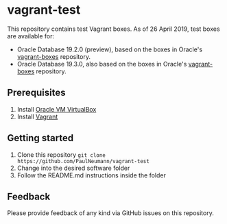 # vagrant-test
This repository contains test Vagrant boxes. As of 26 April 2019, test boxes are available for:
* Oracle Database 19.2.0 (preview), based on the boxes in Oracle's [vagrant-boxes](https://github.com/oracle/vagrant-boxes) repository.
* Oracle Database 19.3.0, also based on the boxes in Oracle's [vagrant-boxes](https://github.com/oracle/vagrant-boxes) repository.

## Prerequisites
1. Install [Oracle VM VirtualBox](https://www.virtualbox.org/wiki/Downloads)
2. Install [Vagrant](https://vagrantup.com/)

## Getting started
1. Clone this repository `git clone https://github.com/PaulNeumann/vagrant-test`
2. Change into the desired software folder
3. Follow the README.md instructions inside the folder

## Feedback
Please provide feedback of any kind via GitHub issues on this repository.
